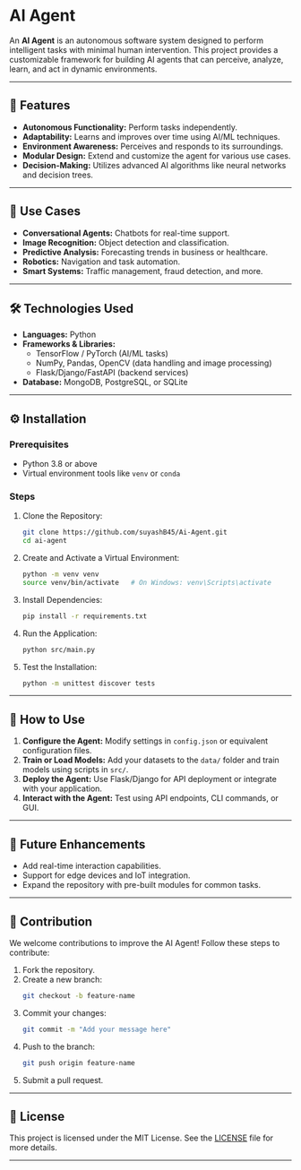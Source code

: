 

# AI Agent  

An **AI Agent** is an autonomous software system designed to perform intelligent tasks with minimal human intervention. This project provides a customizable framework for building AI agents that can perceive, analyze, learn, and act in dynamic environments.  

---

## 🚀 Features  
- **Autonomous Functionality:** Perform tasks independently.  
- **Adaptability:** Learns and improves over time using AI/ML techniques.  
- **Environment Awareness:** Perceives and responds to its surroundings.  
- **Modular Design:** Extend and customize the agent for various use cases.  
- **Decision-Making:** Utilizes advanced AI algorithms like neural networks and decision trees.  

---

## 📌 Use Cases  
- **Conversational Agents:** Chatbots for real-time support.  
- **Image Recognition:** Object detection and classification.  
- **Predictive Analysis:** Forecasting trends in business or healthcare.  
- **Robotics:** Navigation and task automation.  
- **Smart Systems:** Traffic management, fraud detection, and more.  

---

## 🛠️ Technologies Used  
- **Languages:** Python  
- **Frameworks & Libraries:**  
  - TensorFlow / PyTorch (AI/ML tasks)  
  - NumPy, Pandas, OpenCV (data handling and image processing)  
  - Flask/Django/FastAPI (backend services)  
- **Database:** MongoDB, PostgreSQL, or SQLite  

---

## ⚙️ Installation  

### Prerequisites  
- Python 3.8 or above  
- Virtual environment tools like `venv` or `conda`  

### Steps  
1. Clone the Repository:  
   ```bash  
   git clone https://github.com/suyashB45/Ai-Agent.git  
   cd ai-agent  
   ```  

2. Create and Activate a Virtual Environment:  
   ```bash  
   python -m venv venv  
   source venv/bin/activate   # On Windows: venv\Scripts\activate  
   ```  

3. Install Dependencies:  
   ```bash  
   pip install -r requirements.txt  
   ```  

4. Run the Application:  
   ```bash  
   python src/main.py  
   ```  

5. Test the Installation:  
   ```bash  
   python -m unittest discover tests  
   ```  

---

## 🔧 How to Use  

1. **Configure the Agent:** Modify settings in `config.json` or equivalent configuration files.  
2. **Train or Load Models:** Add your datasets to the `data/` folder and train models using scripts in `src/`.  
3. **Deploy the Agent:** Use Flask/Django for API deployment or integrate with your application.  
4. **Interact with the Agent:** Test using API endpoints, CLI commands, or GUI.  

---

## 🌟 Future Enhancements  
- Add real-time interaction capabilities.  
- Support for edge devices and IoT integration.  
- Expand the repository with pre-built modules for common tasks.  

---

## 🤝 Contribution  

We welcome contributions to improve the AI Agent! Follow these steps to contribute:  

1. Fork the repository.  
2. Create a new branch:  
   ```bash  
   git checkout -b feature-name  
   ```  
3. Commit your changes:  
   ```bash  
   git commit -m "Add your message here"  
   ```  
4. Push to the branch:  
   ```bash  
   git push origin feature-name  
   ```  
5. Submit a pull request.  

---

## 📜 License  
This project is licensed under the MIT License. See the [LICENSE](LICENSE) file for more details.  

---
